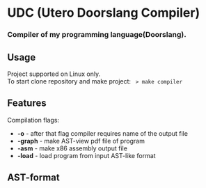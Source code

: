# UDC (Utero Doorslang Compiler)
### Compiler of my programming language(Doorslang).

## Usage
Project supported on Linux only.  
To start clone repository and make project: ``` > make compiler```  

## Features
Compilation flags:
* **-o** - after that flag compiler requires name of the output file
* **-graph** - make AST-view pdf file of program
* **-asm** - make x86 assembly output file
* **-load** - load program from input AST-like format

## AST-format

